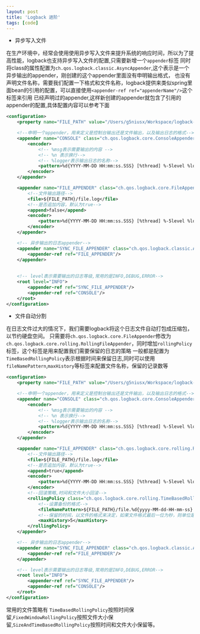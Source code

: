 ```yaml
---
layout: post
title: 'Logback 进阶'
tags: [code]
---
```


- 异步写入文件

在生产环境中，经常会使用使用异步写入文件来提升系统的响应时间，所以为了提高性能，logback也支持异步写入文件的配置,只需要新增一个`appender`标签
同时将class的属性配置为`ch.qos.logback.classic.AsyncAppender`,这个表示是一个异步输出的appender，刚创建的这个appender里面没有申明输出格式，
也没有声明文件名称，需要我们配置一下格式和文件名称，logback提供来类似spring里面bean的引用的配置，可以直接使用`<appender-ref ref="appenderName"/>`这个标签来引用
已经声明过的appender,这样新创建的appender就包含了引用的appender的配置,具体配置内容可以参考下面

```xml
<configuration>
    <property name="FILE_PATH" value="/Users/g5niusx/Workspace/logback-demo/log"/>

    <!--申明一个appender，用来定义是控制台输出还是文件输出，以及输出日志的格式-->
    <appender name="CONSOLE" class="ch.qos.logback.core.ConsoleAppender">
        <encoder>
            <!-- %msg表示需要输出的内容 -->
            <!-- %n 表示换行-->
            <!-- %logger表示输出日志的名称-->
            <pattern>%d{YYYY-MM-DD HH:mm:ss.SSS} [%thread] %-5level %logger{36} - %msg%n</pattern>
        </encoder>
    </appender>

    <appender name="FILE_APPENDER" class="ch.qos.logback.core.FileAppender">
        <!--文件输出路径-->
        <file>${FILE_PATH}/file.log</file>
        <!--是否追加内容，默认为true-->
        <append>false</append>
        <encoder>
            <pattern>%d{YYYY-MM-DD HH:mm:ss.SSS} [%thread] %-5level %logger{36} - %msg%n</pattern>
        </encoder>
    </appender>

    <!-- 异步输出的日志appender-->
    <appender name="SYNC_FILE_APPENDER" class="ch.qos.logback.classic.AsyncAppender">
        <appender-ref ref="FILE_APPENDER"/>
    </appender>
    
    
    <!-- level表示需要输出的日志等级,常用的是INFO,DEBUG,ERROR-->
    <root level="INFO">
        <appender-ref ref="SYNC_FILE_APPENDER"/>
        <appender-ref ref="CONSOLE"/>
    </root>
</configuration>
```
- 文件自动分割

在日志文件过大的情况下，我们需要logback将这个日志文件自动打包成压缩包，以节约硬盘空间。
只需要将`ch.qos.logback.core.FileAppender`修改为`ch.qos.logback.core.rolling.RollingFileAppender`，同时增加`rollingPolicy`标签，这个标签是用来配置我们需要保留的日志的策略
一般都是配置为`TimeBasedRollingPolicy`表示根据时间来保留日志,同时可以使用 `fileNamePattern`,`maxHistory`等标签来配置文件名称，保留的记录数等


```xml
<configuration>
    <property name="FILE_PATH" value="/Users/g5niusx/Workspace/logback-demo/log"/>

    <!--申明一个appender，用来定义是控制台输出还是文件输出，以及输出日志的格式-->
    <appender name="CONSOLE" class="ch.qos.logback.core.ConsoleAppender">
        <encoder>
            <!-- %msg表示需要输出的内容 -->
            <!-- %n 表示换行-->
            <!-- %logger表示输出日志的名称-->
            <pattern>%d{YYYY-MM-DD HH:mm:ss.SSS} [%thread] %-5level %logger{36} - %msg%n</pattern>
        </encoder>
    </appender>

    <appender name="FILE_APPENDER" class="ch.qos.logback.core.rolling.RollingFileAppender">
        <!--文件输出路径-->
        <file>${FILE_PATH}/file.log</file>
        <!--是否追加内容，默认为true-->
        <append>true</append>
        <encoder>
            <pattern>%d{YYYY-MM-DD HH:mm:ss.SSS} [%thread] %-5level %logger{36} - %msg%n</pattern>
        </encoder>
        <!--回滚策略,时间和文件大小回滚-->
        <rollingPolicy class="ch.qos.logback.core.rolling.TimeBasedRollingPolicy">
            <!--设置备份的格式-->
            <fileNamePattern>${FILE_PATH}/file.%d{yyyy-MM-dd-HH-mm-ss}.gz</fileNamePattern>
            <!--保留的时间，以文件的格式来决定，如果文件格式最后一位为秒，则单位是秒-->
            <maxHistory>5</maxHistory>
        </rollingPolicy>
    </appender>

    <!-- 异步输出的日志appender-->
    <appender name="SYNC_FILE_APPENDER" class="ch.qos.logback.classic.AsyncAppender">
        <appender-ref ref="FILE_APPENDER"/>
    </appender>

    <!-- level表示需要输出的日志等级,常用的是INFO,DEBUG,ERROR-->
    <root level="INFO">
        <appender-ref ref="SYNC_FILE_APPENDER"/>
        <appender-ref ref="CONSOLE"/>
    </root>
</configuration>
```

常用的文件策略有 `TimeBasedRollingPolicy`按照时间保留,`FixedWindowRollingPolicy`按照文件大小保留,`SizeAndTimeBasedRollingPolicy`按照时间和文件大小保留等。


